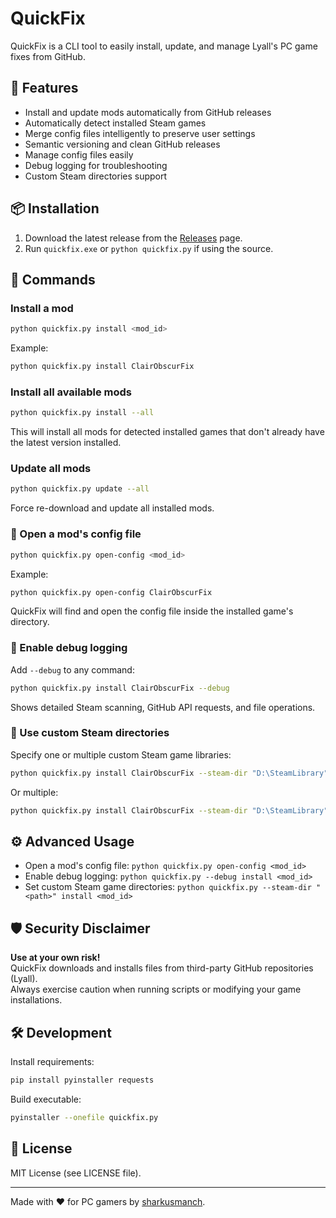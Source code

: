 
# QuickFix

QuickFix is a CLI tool to easily install, update, and manage Lyall's PC game fixes from GitHub.

## 🚀 Features

- Install and update mods automatically from GitHub releases
- Automatically detect installed Steam games
- Merge config files intelligently to preserve user settings
- Semantic versioning and clean GitHub releases
- Manage config files easily
- Debug logging for troubleshooting
- Custom Steam directories support

## 📦 Installation

1. Download the latest release from the [Releases](https://github.com/sharkusmanch/quickfix/releases) page.
2. Run `quickfix.exe` or `python quickfix.py` if using the source.

## 🧩 Commands

### Install a mod

```bash
python quickfix.py install <mod_id>
```

Example:

```bash
python quickfix.py install ClairObscurFix
```

### Install all available mods

```bash
python quickfix.py install --all
```

This will install all mods for detected installed games that don't already have the latest version installed.

### Update all mods

```bash
python quickfix.py update --all
```

Force re-download and update all installed mods.

### 📂 Open a mod's config file

```bash
python quickfix.py open-config <mod_id>
```

Example:

```bash
python quickfix.py open-config ClairObscurFix
```

QuickFix will find and open the config file inside the installed game's directory.

### 🐛 Enable debug logging

Add `--debug` to any command:

```bash
python quickfix.py install ClairObscurFix --debug
```

Shows detailed Steam scanning, GitHub API requests, and file operations.

### 📂 Use custom Steam directories

Specify one or multiple custom Steam game libraries:

```bash
python quickfix.py install ClairObscurFix --steam-dir "D:\SteamLibrary"
```

Or multiple:

```bash
python quickfix.py install ClairObscurFix --steam-dir "D:\SteamLibrary" --steam-dir "E:\Games\SteamLibrary"
```

## ⚙️ Advanced Usage

- Open a mod's config file: `python quickfix.py open-config <mod_id>`
- Enable debug logging: `python quickfix.py --debug install <mod_id>`
- Set custom Steam game directories: `python quickfix.py --steam-dir "<path>" install <mod_id>`

## 🛡 Security Disclaimer

**Use at your own risk!**  
QuickFix downloads and installs files from third-party GitHub repositories (Lyall).  
Always exercise caution when running scripts or modifying your game installations.

## 🛠 Development

Install requirements:

```bash
pip install pyinstaller requests
```

Build executable:

```bash
pyinstaller --onefile quickfix.py
```

## 📜 License

MIT License (see LICENSE file).

---

Made with ❤️ for PC gamers by [sharkusmanch](https://github.com/sharkusmanch).
